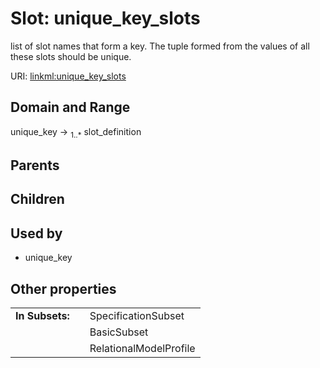 
# Slot: unique_key_slots


list of slot names that form a key. The tuple formed from the values of all these slots should be unique.

URI: [linkml:unique_key_slots](https://w3id.org/linkml/unique_key_slots)


## Domain and Range

unique_key &#8594;  <sub>1..\*</sub> slot_definition

## Parents


## Children


## Used by

 * unique_key

## Other properties

|  |  |  |
| --- | --- | --- |
| **In Subsets:** | | SpecificationSubset |
|  | | BasicSubset |
|  | | RelationalModelProfile |

